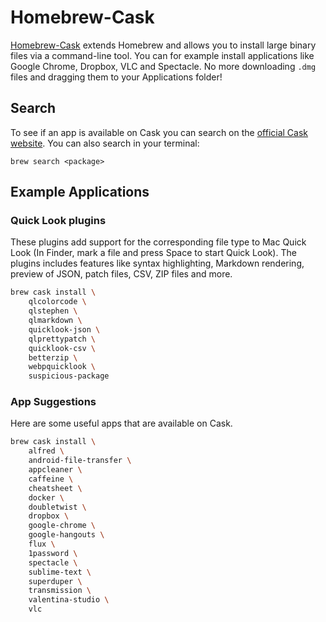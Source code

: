 # Homebrew-Cask

[Homebrew-Cask](https://caskroom.github.io/) extends Homebrew and allows you to
install large binary files via a command-line tool. You can for example install
applications like Google Chrome, Dropbox, VLC and Spectacle. No more
downloading `.dmg` files and dragging them to your Applications folder!

## Search

To see if an app is available on Cask you can search on the [official Cask
website](https://caskroom.github.io/). You can also search in your terminal:

    brew search <package>

## Example Applications

### Quick Look plugins

These plugins add support for the corresponding file type to Mac Quick Look
(In Finder, mark a file and press Space to start Quick Look). The plugins
includes features like syntax highlighting, Markdown rendering, preview of
JSON, patch files, CSV, ZIP files and more.

```sh
brew cask install \
    qlcolorcode \
    qlstephen \
    qlmarkdown \
    quicklook-json \
    qlprettypatch \
    quicklook-csv \
    betterzip \
    webpquicklook \
    suspicious-package
```

### App Suggestions

Here are some useful apps that are available on Cask.

```sh
brew cask install \
    alfred \
    android-file-transfer \
    appcleaner \
    caffeine \
    cheatsheet \
    docker \
    doubletwist \
    dropbox \
    google-chrome \
    google-hangouts \
    flux \
    1password \
    spectacle \
    sublime-text \
    superduper \
    transmission \
    valentina-studio \
    vlc
```
